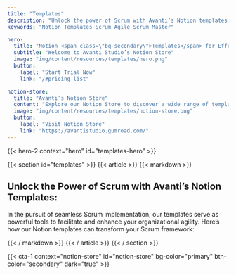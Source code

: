 ```yaml
---
title: "Templates"
description: "Unlock the power of Scrum with Avanti’s Notion templates."
keywords: "Notion Templates Scrum Agile Scrum Master"

hero:
  title: "Notion <span class=\"bg-secondary\">Templates</span> for Effective Scrum Implementation"
  subtitle: "Welcome to Avanti Studio’s Notion Store"
  image: "img/content/resources/templates/hero.png"
  button:
    label: "Start Trial Now"
    link: "/#pricing-list"

notion-store:
  title: "Avanti’s Notion Store"
  content: "Explore our Notion Store to discover a wide range of templates designed to enhance your productivity"
  image: "img/content/resources/templates/notion-store.png"
  button:
    label: "Visit Notion Store"
    link: "https://avantistudio.gumroad.com/"
---
```


{{< hero-2 context="hero" id="templates-hero" >}}

{{< section id="templates" >}}
{{< article >}}
{{< markdown >}}

## Unlock the Power of Scrum with Avanti’s Notion Templates:

In the pursuit of seamless Scrum implementation, our templates serve as powerful tools to facilitate and enhance your
organizational agility. Here’s how our Notion templates can transform your Scrum framework:

{{< / markdown >}}
{{< / article >}}
{{< / section >}}

{{< cta-1 context="notion-store" id="notion-store" bg-color="primary" btn-color="secondary" dark="true" >}}
